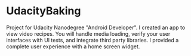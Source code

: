 # UdacityBaking

Project for Udacity Nanodegree "Android Developer".
I created an app to view video recipes. You will handle media loading, verify your user interfaces with UI tests, and integrate third party libraries. I provided a complete user experience with a home screen widget.
